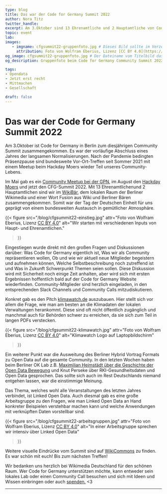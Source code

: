```yaml
---
type: blog 
title: Das war der Code for Germany Summit 2022
author: Nora Titz 
twitter_handle: 
excerpt: Am 3.Oktober sind 13 Ehrenamtliche und 2 Hauptamtliche von Code for Germany in Berlin zum Community Summit 2022 zusammengekommen. 
topic: event 
lab:
images:
   - imgname: cfgsummit22-gruppenfoto.jpg # Dieses Bild sollte im Verzeichnis static/blog existieren
     attribution: Foto von Wolfram Eberius, Lizenz [CC BY 4.0](https://creativecommons.org/licenses/by/4.0/)
og_image: cfgsummit22-gruppenfoto.jpg # Der Dateiname vom Titelbild das kann das selbe sein wie unter images und sollte auch unter static/blog liegen
og_description: Gruppenfoto beim Code for Germany Community Summit 2022 im WikiBär Berlin # Der alt Text zum Titelbild

tags:
- Opendata
- Jetzt erst recht
- Mittmachen
- Gesellschaft

draft: false 
---
```


# Das war der Code for Germany Summit 2022

Am 3.Oktober ist Code for Germany in Berlin zum diesjährigen Community Summit zusammengekommen. Es war der vorläufige Abschluss eines Jahres 
der langsamen Normalisierungen. Nach der Pandemie bedingten Präsenzpause sind bundesweite Vor-Ort-Treffen seit Sommer 2021 mit einem Meetup 
beim Hackday Moers wieder Teil unseres Community-Lebens.

Im Mai gab es ein [Community Meetup bei der GPN](https://ok-lab-karlsruhe.de/projekte/gpn/), im August den [Hackday Moers](https://www.codeforniederrhein.de/hackday-2022/) 
und jetzt den CFG-Summit 2022. Mit 13 Ehrenamtlichenund 2 Hauptamtlichen sind wir im [WikiBär](https://de.wikipedia.org/wiki/Wikipedia:WikiB%C3%A4r), 
dem lokalen Raum der Berliner Wikimedia und einer Wort Fusion aus Wiki und Berliner Bären zusammengekommen. Somit war der Tag der Deutschen Einheit 
für uns geprägt von einem bundesweiten Austausch in gemütlicher Atmosphäre. 

{{< figure 
     src="/blog/cfgsummit22-einstieg.jpg"
     attr="Foto von Wolfram Eberius, Lizenz [CC BY 4.0](https://creativecommons.org/licenses/by/4.0/)"
     alt="Wir starten mit verschiedenen Inputs von Haupt- und Ehrenamtlichen."
>}}

Eingestiegen wurde direkt mit den großen Fragen und Diskussionen darüber: Was Code for Germany eigentlich ist, Was wir als Community repräsentieren 
wollen, Ob und wie wir aktuell neue Mitglieder begeistern und aufnehmen können, Welche Selbstbeschreibung noch zutreffend ist und Was in Zukunft 
Schwerpunkt Themen seien sollen. Diese Diskussion wird mit Sicherheit noch einige Zeit anhalten, aber wird sich mit ersten Ergebnissen hoffentlich 
bald auf der Code for Germany Website wiederfinden. Community-Mitglieder sind herzlich eingeladen, in den entsprechenden Slack Channels und Community 
Calls mitzudiskutieren.

Konkret gab es den Pitch [klimawatch.de](https://klimawatch.de/) auszubauen. Hier stellt sich vor allem die Frage, wie man am besten an die Klimadaten 
der lokalen Verwaltungen herankommt. Diese sind oft nicht öffentlich zugänglich und manchmal auch für Behörden schwer zu erreichen, da sie sich zum Teil 
in langen PDFs verstecken. 

{{< figure
src="/blog/cfgsummit22-klimawatch.jpg"
attr="Foto von Wolfram Eberius, Lizenz [CC BY 4.0](https://creativecommons.org/licenses/by/4.0/)"
alt="Klimawatch Logo auf Laptopbildschirm"
>}}

Ein weiterer Punkt war die Ausweitung des Berliner Hybrid Vortrag Formats zu Open Data auf die gesamte Community. In den letzten Wochen haben beim Berliner
OK Lab z.B. [Maximilian Heimstädt über die Geschichte der Open Data Bewegung](https://video.codefor.de/w/mkJiUKpxeqKjemHPWVxccq) und Knut Perseke über 
RKI-Gesundheitsdaten und Open Data gesprochen. Das sollte sich auch im Rest Deutschlands niemand entgehen lassen, war die einstimmige Meinung. 

Das Thema, welches wohl alle Veranstaltungen des letzten Jahres verbindet, ist Linked Open Data. Auch diesmal gab es eine große Arbeitsgruppe zu den Fragen, 
wie man Linked Open Data an Hand konkreter Beispielen verstehbar machen kann und welche Anwendungen mit verknüpften Daten vorstellbar sind. 


{{< figure
src="/blog/cfgsummit22-arbeitsgruppen.jpg"
attr="Foto von Wolfram Eberius, Lizenz [CC BY 4.0](https://creativecommons.org/licenses/by/4.0/)"
alt="In einer Arbeitsgruppe sprechen wir intensiv über Linked Open Data"
>}}

Weitere visuelle Eindrücke vom Summit sind auf [WikiCommons](https://commons.wikimedia.org/wiki/Category:Code_For_Germany_Summit,_03.10.2022) zu finden. Es war schön mit euch! Bis zum nächsten Treffen! 

Wir bedanken uns herzlich bei Wikimedia Deutschland für den schönen Raum. Wer Code for Germany unterstützen möchte, kann entweder sein lokales Lab oder 
einen Community Call besuchen und sich mit Ideen und Wissen einbringen oder auch [spenden.](https://www.betterplace.org/de/projects/66473-unterstuetze-die-open-knowledge-labs) <3 

---

[CC BY 4.0]: https://creativecommons.org/licenses/by/4.0/
